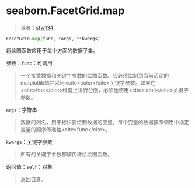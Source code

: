 # seaborn.FacetGrid.map

> 译者：[sfw134](https://github.com/sfw134)

```py
FacetGrid.map(func, *args, **kwargs)
```

将绘图函数应用于每个方面的数据子集。

参数：`func`：可调用

> 一个接受数据和关键字参数的绘图函数。它必须绘制到当前活动的matplotlib轴并采用&lt;cite&gt;color&lt;/cite&gt;关键字参数。如果在&lt;cite&gt;hue&lt;/cite&gt;维度上进行分面，必须也使用&lt;cite&gt;label&lt;/cite&gt;关键字参数。

`args`：字符串

> 数据的列名，用于标识要绘制数据的变量。每个变量的数据按照调用中指定变量的顺序传递给&lt;cite&gt;func&lt;/cite&gt;。

`kwargs`：关键字参数

> 所有的关键字参数都被传递给绘图函数。


返回值：`self`：对象

> 返回自身。

